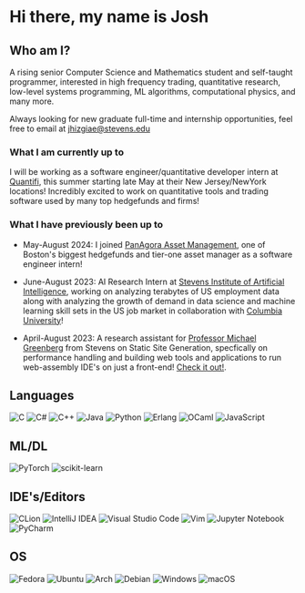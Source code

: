 # Hi there, my name is Josh

## Who am I?

A rising senior Computer Science and Mathematics student and self-taught programmer, interested in high frequency trading, quantitative research, low-level systems programming, ML algorithms, computational physics, and many more.

Always looking for new graduate full-time and internship opportunities, feel free to email at <jhizgiae@stevens.edu>

### What I am currently up to

I will be working as a software engineer/quantitative developer intern at [Quantifi](https://www.quantifisolutions.com), this summer starting late May at their New Jersey/NewYork locations! Incredibly excited to work on quantitative tools and trading software used by many top hedgefunds and firms!

### What I have previously been up to

- May-August 2024: I joined [PanAgora Asset Management](https://www.panagora.com/), one of Boston's biggest hedgefunds and tier-one asset manager as a software engineer intern!

- June-August 2023: AI Research Intern at [Stevens Institute of Artificial Intelligence](https://www.stevens.edu/stevens-institute-for-artificial-intelligence), working on analyzing terabytes of US employment data along with analyzing the growth of demand in data science and machine learning skill sets in the US job market in collaboration with [Columbia University](https://research.columbia.edu/)!

- April-August 2023: A research assistant for [Professor Michael Greenberg](https://greenberg.science/) from Stevens on Static Site Generation, specfically on performance handling and building web tools and applications to run web-assembly IDE's on just a front-end! [Check it out!](https://cs515s2024.greenberg.science).

## Languages

![C](https://img.shields.io/badge/c-%2300599C.svg?style=for-the-badge&logo=c&logoColor=white)
![C#](https://img.shields.io/badge/c%23-%23239120.svg?style=for-the-badge&logo=csharp&logoColor=white)
![C++](https://img.shields.io/badge/c++-%2300599C.svg?style=for-the-badge&logo=c%2B%2B&logoColor=white)
![Java](https://img.shields.io/badge/java-%23ED8B00.svg?style=for-the-badge&logo=openjdk&logoColor=white)
![Python](https://img.shields.io/badge/python-3670A0?style=for-the-badge&logo=python&logoColor=ffdd54)
![Erlang](https://img.shields.io/badge/Erlang-white.svg?style=for-the-badge&logo=erlang&logoColor=a90533)
![OCaml](https://img.shields.io/badge/OCaml-%23E98407.svg?style=for-the-badge&logo=ocaml&logoColor=white)
![JavaScript](https://img.shields.io/badge/javascript-%23323330.svg?style=for-the-badge&logo=javascript&logoColor=%23F7DF1E)

## ML/DL

![PyTorch](https://img.shields.io/badge/PyTorch-%23EE4C2C.svg?style=for-the-badge&logo=PyTorch&logoColor=white)
![scikit-learn](https://img.shields.io/badge/scikit--learn-%23F7931E.svg?style=for-the-badge&logo=scikit-learn&logoColor=white)

## IDE's/Editors

![CLion](https://img.shields.io/badge/CLion-black?style=for-the-badge&logo=clion&logoColor=white)
![IntelliJ IDEA](https://img.shields.io/badge/IntelliJIDEA-000000.svg?style=for-the-badge&logo=intellij-idea&logoColor=white)
![Visual Studio Code](https://img.shields.io/badge/Visual%20Studio%20Code-0078d7.svg?style=for-the-badge&logo=visual-studio-code&logoColor=white)
![Vim](https://img.shields.io/badge/VIM-%2311AB00.svg?style=for-the-badge&logo=vim&logoColor=white)
![Jupyter Notebook](https://img.shields.io/badge/jupyter-%23FA0F00.svg?style=for-the-badge&logo=jupyter&logoColor=white)
![PyCharm](https://img.shields.io/badge/pycharm-143?style=for-the-badge&logo=pycharm&logoColor=black&color=black&labelColor=green)

## OS

![Fedora](https://img.shields.io/badge/Fedora-294172?style=for-the-badge&logo=fedora&logoColor=white)
![Ubuntu](https://img.shields.io/badge/Ubuntu-E95420?style=for-the-badge&logo=ubuntu&logoColor=white)
![Arch](https://img.shields.io/badge/Arch%20Linux-1793D1?logo=arch-linux&logoColor=fff&style=for-the-badge)
![Debian](https://img.shields.io/badge/Debian-D70A53?style=for-the-badge&logo=debian&logoColor=white)
![Windows](https://img.shields.io/badge/Windows-0078D6?style=for-the-badge&logo=windows&logoColor=white)
![macOS](https://img.shields.io/badge/mac%20os-000000?style=for-the-badge&logo=macos&logoColor=F0F0F0)
